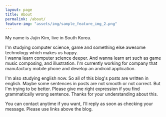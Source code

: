 ```yaml
---
layout: page
title: About
permalink: /about/
feature-img: "assets/img/sample_feature_img_2.png"
---
```


My name is Jujin Kim, live in South Korea.  

I'm studying computer science, game and something else awesome technology which makes us happy.  
I wanna learn computer science deeper. And wanna learn art such as game music composing, and illustration.
I'm currently working for company that manufactury mobile phone and develop an android application.

I'm also studying english now. So all of this blog's posts are written in english. Maybe some sentences in posts are not smooth or not correct. But I'm trying to be better. Please give me right expression if you find grammatically wrong sentence. Thanks for your understanding about this.

You can contact anytime if you want, I'll reply as soon as checking your message. Please use links above the blog.